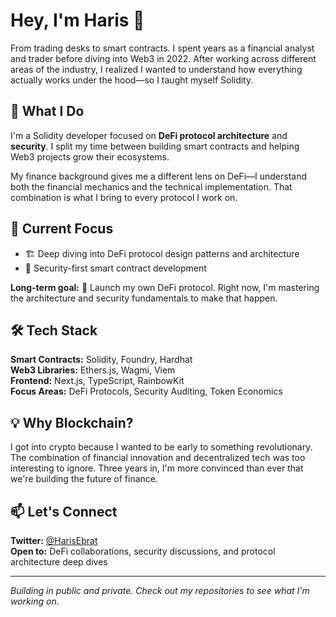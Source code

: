 # Hey, I'm Haris 👋

From trading desks to smart contracts. I spent years as a financial analyst and trader before diving into Web3 in 2022. After working across different areas of the industry, I realized I wanted to understand how everything actually works under the hood—so I taught myself Solidity.

## 💼 What I Do

I'm a Solidity developer focused on **DeFi protocol architecture** and **security**. I split my time between building smart contracts and helping Web3 projects grow their ecosystems.

My finance background gives me a different lens on DeFi—I understand both the financial mechanics and the technical implementation. That combination is what I bring to every protocol I work on.

## 🎯 Current Focus

- 🏗️ Deep diving into DeFi protocol design patterns and architecture
- 🔐 Security-first smart contract development


**Long-term goal:** 🚀 Launch my own DeFi protocol. Right now, I'm mastering the architecture and security fundamentals to make that happen.

## 🛠️ Tech Stack

**Smart Contracts:** Solidity, Foundry, Hardhat  
**Web3 Libraries:** Ethers.js, Wagmi, Viem  
**Frontend:** Next.js, TypeScript, RainbowKit  
**Focus Areas:** DeFi Protocols, Security Auditing, Token Economics

## 💡 Why Blockchain?

I got into crypto because I wanted to be early to something revolutionary. The combination of financial innovation and decentralized tech was too interesting to ignore. Three years in, I'm more convinced than ever that we're building the future of finance.

## 📫 Let's Connect

**Twitter:** [@HarisEbrat](https://x.com/HarisEbrat)  
**Open to:** DeFi collaborations, security discussions, and protocol architecture deep dives

---

*Building in public and private. Check out my repositories to see what I'm working on.*
